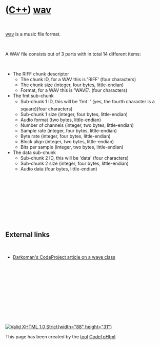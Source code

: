 



 

 

 

 

 

([C++](Cpp.htm)) [wav](CppWav.htm)
==================================

 

[wav](CppWav.htm) is a music file format.

 

A WAV file consists out of 3 parts with in total 14 different items:

 

-   The RIFF chunk descriptor
    -   The chunk ID, for a WAV this is 'RIFF' (four characters)
    -   The chunk size (integer, four bytes, little-endian)
    -   Format, for a WAV this is 'WAVE'. (four characters)
-   The fmt sub-chunk
    -   Sub-chunk 1 ID, this will be 'fmt  ' (yes, the fourth character
        is a square)(four characters)
    -   Sub-chunk 1 size (integer, four bytes, little-endian)
    -   Audio format (two bytes, little-endian)
    -   Number of channels (integer, two bytes, little-endian)
    -   Sample rate (integer, four bytes, little-endian)
    -   Byte rate (integer, four bytes, little-endian)
    -   Block align (integer, two bytes, little-endian)
    -   Bits per sample (integer, two bytes, little-endian)
-   The data sub-chunk
    -   Sub-chunk 2 ID, this will be 'data' (four characters)
    -   Sub-chunk 2 size (integer, four bytes, little-endian)
    -   Audio data (four bytes, little-endian)

 

 

 

 

 

External links
--------------

 

-   [Darkoman's CodeProject article on a wave
    class](http://www.codeproject.com/KB/audio-video/CWave.aspx)

 

 

 

 

 





 

[![Valid XHTML 1.0 Strict](valid-xhtml10.png){width="88"
height="31"}](http://validator.w3.org/check?uri=referer)

This page has been created by the [tool](Tools.htm)
[CodeToHtml](ToolCodeToHtml.htm)

